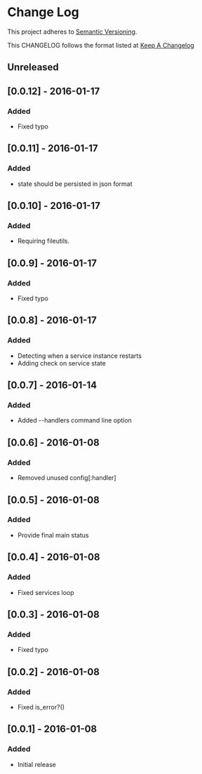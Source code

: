 # Change Log
This project adheres to [Semantic Versioning](http://semver.org/).

This CHANGELOG follows the format listed at [Keep A Changelog](http://keepachangelog.com/)

## Unreleased

## [0.0.12] - 2016-01-17
### Added
- Fixed typo

## [0.0.11] - 2016-01-17
### Added
- state should be persisted in json format

## [0.0.10] - 2016-01-17
### Added
- Requiring fileutils.

## [0.0.9] - 2016-01-17
### Added
- Fixed typo

## [0.0.8] - 2016-01-17
### Added
- Detecting when a service instance restarts
- Adding check on service state

## [0.0.7] - 2016-01-14
### Added
- Added --handlers command line option

## [0.0.6] - 2016-01-08
### Added
- Removed unused config[:handler]

## [0.0.5] - 2016-01-08
### Added
- Provide final main status

## [0.0.4] - 2016-01-08
### Added
- Fixed services loop

## [0.0.3] - 2016-01-08
### Added
- Fixed typo

## [0.0.2] - 2016-01-08
### Added
- Fixed is_error?()

## [0.0.1] - 2016-01-08
### Added
- Initial release
